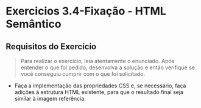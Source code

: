 # Exercicios 3.4-Fixação - HTML Semântico

## Requisitos do Exercício

>Para realizar o exercício, leia atentamente o enunciado. Após entender o que foi pedido, desenvolva a solução e então verifique se você conseguiu cumprir com o que foi solicitado.

- Faça a implementação das propriedades CSS e, se necessário, faça adições à estrutura HTML existente, para que o resultado final seja similar à imagem referência.
